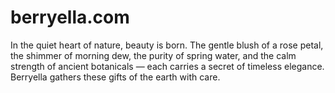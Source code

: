 # berryella.com
In the quiet heart of nature, beauty is born. The gentle blush of a rose petal, the shimmer of morning dew, the purity of spring water, and the calm strength of ancient botanicals — each carries a secret of timeless elegance.  Berryella gathers these gifts of the earth with care.
